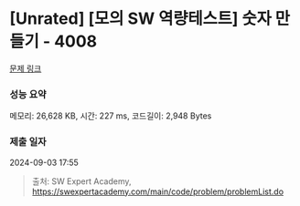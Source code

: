 # [Unrated] [모의 SW 역량테스트] 숫자 만들기 - 4008 

[문제 링크](https://swexpertacademy.com/main/code/problem/problemDetail.do?contestProbId=AWIeRZV6kBUDFAVH) 

### 성능 요약

메모리: 26,628 KB, 시간: 227 ms, 코드길이: 2,948 Bytes

### 제출 일자

2024-09-03 17:55



> 출처: SW Expert Academy, https://swexpertacademy.com/main/code/problem/problemList.do